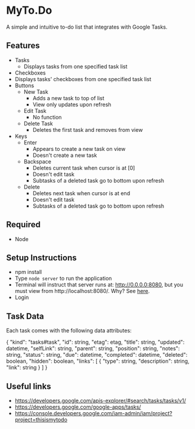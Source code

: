 # MyTo.Do

A simple and intuitive to-do list that integrates with Google Tasks.

## Features
- Tasks
  - Displays tasks from one specified task list
- Checkboxes
- Displays tasks' checkboxes from one specified task list
- Buttons
  - New Task
    - Adds a new task to top of list
    - View only updates upon refresh
  - Edit Task
    - No function
  - Delete Task
    - Deletes the first task and removes from view
- Keys
  - Enter
    - Appears to create a new task on view
    - Doesn't create a new task
  - Backspace
    - Deletes current task when cursor is at [0]
    - Doesn't edit task
    - Subtasks of a deleted task go to bottom upon refresh
  - Delete
    - Deletes next task when cursor is at end
    - Doesn't edit task
    - Subtasks of a deleted task go to bottom upon refresh

## Required
- Node

## Setup Instructions
- npm install
- Type `node server` to run the application
- Terminal will instruct that server runs at: http://0.0.0.0:8080, but you must view from http://localhost:8080/. Why? See [here](https://stackoverflow.com/questions/32041418/google-sign-in-website-error-permission-denied-to-generate-login-hint-for-targ).
- Login

## Task Data
Each task comes with the following data attributes:

{
  "kind": "tasks#task",
  "id": string,
  "etag": etag,
  "title": string,
  "updated": datetime,
  "selfLink": string,
  "parent": string,
  "position": string,
  "notes": string,
  "status": string,
  "due": datetime,
  "completed": datetime,
  "deleted": boolean,
  "hidden": boolean,
  "links": [
    {
      "type": string,
      "description": string,
      "link": string
    }
  ]
}

## Useful links
- https://developers.google.com/apis-explorer/#search/tasks/tasks/v1/
- https://developers.google.com/google-apps/tasks/
- https://console.developers.google.com/iam-admin/iam/project?project=thisismytodo

